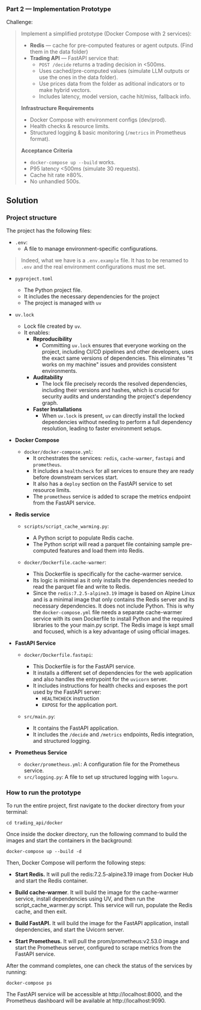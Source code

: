 ### Part 2 — Implementation Prototype

Challenge:

> Implement a simplified prototype (Docker Compose with 2 services):
>  
> - **Redis** — cache for pre-computed features or agent outputs.  (Find them in the data folder)
> - **Trading API** — FastAPI service that:  
>   - `POST /decide` returns a trading decision in <500ms.  
>   - Uses cached/pre-computed values (simulate LLM outputs or use the ones in the data folder).
>   - Use prices data from the folder as aditional indicators or to make hybrid vectors.
>   - Includes latency, model version, cache hit/miss, fallback info.
> 
> **Infrastructure Requirements**
> - Docker Compose with environment configs (dev/prod).  
> - Health checks & resource limits.  
> - Structured logging & basic monitoring (`/metrics` in Prometheus format).
>  
> **Acceptance Criteria**
> - `docker-compose up --build` works.  
> - P95 latency <500ms (simulate 30 requests).  
> - Cache hit rate ≥80%.  
> - No unhandled 500s.

## Solution

### Project structure

The project has the following files:

- `.env`:
  - A file to manage environment-specific configurations.

> Indeed, what we have is a `.env.example` file. It has to be renamed to `.env` and the real environment configurations must me set.

- `pyproject.toml`
  - The Python project file.
  - It includes the necessary dependencies for the project
  - The project is managed with `uv`

- `uv.lock`
  - Lock file created by `uv`.
  - It enables:
    - **Reproducibility**
      - Committing `uv.lock` ensures that everyone working on the project, including CI/CD pipelines and other developers, uses the exact same versions of dependencies. This eliminates "it works on my machine" issues and provides consistent environments.
    - **Auditability**
      - The lock file precisely records the resolved dependencies, including their versions and hashes, which is crucial for security audits and understanding the project's dependency graph.
    - **Faster Installations**
      - When `uv.lock` is present, `uv` can directly install the locked dependencies without needing to perform a full dependency resolution, leading to faster environment setups.

- **Docker Compose**

  - `docker/docker-compose.yml`:
    - It orchestrates the services: `redis`, `cache-warmer`, `fastapi` and `prometheus`.
    - It includes a `healthcheck` for all services to ensure they are ready before downstream services start.
    - It also has a `deploy` section on the FastAPI service to set resource limits.
    - The `prometheus` service is added to scrape the metrics endpoint from the FastAPI service.

- **Redis service**

  - `scripts/script_cache_warming.py`:
    - A Python script to populate Redis cache.
    - The Python script will read a parquet file containing sample pre-computed features and load them into Redis.
  
  -  `docker/Dockerfile.cache-warmer`:
     - This Dockerfile is specifically for the cache-warmer service.
     - Its logic is minimal as it only installs the dependencies needed to read the parquet file and write to Redis.
     -  Since the `redis:7.2.5-alpine3.19` image is based on Alpine Linux and is a minimal image that only contains the Redis server and its necessary dependencies. It does not include Python. This is why the `docker-compose.yml` file needs a separate cache-warmer service with its own Dockerfile to install Python and the required libraries to the your main.py script. The Redis image is kept small and focused, which is a key advantage of using official images.


- **FastAPI Service**

  - `docker/Dockerfile.fastapi`:
    - This Dockerfile is for the FastAPI service.
    - It installs a different set of dependencies for the web application and also handles the entrypoint for the `uvicorn` server.
    - It includes instructions for health checks and exposes the port used by the FastAPI server:
      - `HEALTHCHECK` instruction
      - `EXPOSE` for the application port.

  - `src/main.py`:
    - It contains the FastAPI application.
    - It includes the `/decide` and `/metrics` endpoints, Redis integration, and structured logging.

- **Prometheus Service**

  - `docker/prometheus.yml`: A configuration file for the Prometheus service.
  - `src/logging.py`: A file to set up structured logging with `loguru`.


### How to run the prototype

To run the entire project, first navigate to the docker directory from your terminal:

```shell
cd trading_api/docker
```

Once inside the docker directory, run the following command to build the images and start the containers in the background:

```shell
docker-compose up --build -d
```

Then, Docker Compose will perform the following steps:

- **Start Redis.** It will pull the redis:7.2.5-alpine3.19 image from Docker Hub and start the Redis container.

- **Build cache-warmer**. It will build the image for the cache-warmer service, install dependencies using UV, and then run the script_cache_warmer.py script. This service will run, populate the Redis cache, and then exit.

- **Build FastAPI.** It will build the image for the FastAPI application, install dependencies, and start the Uvicorn server.

- **Start Prometheus.** It will pull the prom/prometheus:v2.53.0 image and start the Prometheus server, configured to scrape metrics from the FastAPI service.

After the command completes, one can check the status of the services by running:

```shell
docker-compose ps
````

The FastAPI service will be accessible at http://localhost:8000, and the Prometheus dashboard will be available at http://localhost:9090.





